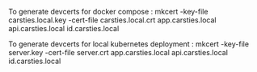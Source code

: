 To generate devcerts for docker compose : mkcert -key-file carsties.local.key -cert-file carsties.local.crt app.carsties.local api.carsties.local id.carsties.local

To generate devcerts for local kubernetes deployment : mkcert -key-file server.key -cert-file server.crt app.carsties.local api.carsties.local id.carsties.local
